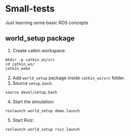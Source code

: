 # Small-tests
Just learning some basic ROS concepts

## world_setup package

1. Create catkin workspace:
```
mkdir -p catkin_ws/src
cd catkin_ws/
catkin_make
```
2. Add `world_setup` package inside `catkin_ws/src` folder.
3. Source `setup.bash`:
```
source devel/setup.bash
```
4. Start the simulation:
```
roslaunch world_setup demo.launch
```
5. Start Rviz:
```
roslaunch world_setup rviz.launch
```
